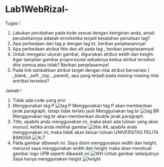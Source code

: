 # Lab1WebRizal-

Tugas !

1.	Lakukan  perubahan  pada  kode  sesuai  dengan  keinginan  anda,  amati  perubahannya  adakah errorketika terjadi kesalahan penulisan tag?
2.	Apa perbedaan dari tag p dengan tag br, berikan penjelasannya!
3.	Apa perbedaan atribut title dan alt pada tag <img>, berikan penjelasannya!
4.	Untuk  mengatur  ukuran  gambar,  digunakan  atribut width dan height.  Agar  tampilan  gambar proporsional sebaiknya kedua atribut tersebut diisi semua atau tidak? Berikan     penjelasannya!
5.	Pada link tambahkan atribut target dengan nilai atribut bervariasi ( _blank, _self, _top, _parent), apa yang terjadi pada masing-masing nilai antribut tersebut?

Jawab !

1. Tidak ada code yang eror
2. Menggunakan tag P
   ![tag P](https://user-images.githubusercontent.com/63729431/112842641-fb12b480-90cb-11eb-8920-782ab14b2714.jpg)
   Menggunakan tag P akan memberikan jarak paragraph, tetapi tidak terlalu jauh
   Menggunakan tag br
   ![tag BR](https://user-images.githubusercontent.com/63729431/112843583-ebe03680-90cc-11eb-8c3f-b09117ce16b4.jpg)
   Menggunakan tag br akan memberikan double jarak paragraph
3. Title, apabila anda menggunakan ini, maka akan ada tulisan yang akan munucl, ketika anda melihat gambar
   ![title](https://user-images.githubusercontent.com/63729431/112865332-dfff6f00-90e2-11eb-9cb7-7af8872f1dd3.png)
   Alt, apabila anda menggunakan ini, maka tidak akan keluar tulisan UNIVERSITAS PELITA BANGSA
   ![ALT](https://user-images.githubusercontent.com/63729431/112865712-3a003480-90e3-11eb-82e9-77d96b3a3a6a.png)
4. Pada gambar dibawah ini. Saya disini menggunakan width dan height, menurut saya menggunakan width dan height maka akan membuat gambar logo UPB seperti dibawah ini
   ![WH](https://user-images.githubusercontent.com/63729431/112866367-ea6e3880-90e3-11eb-8d0d-e220caa39fec.png)
   Untuk gambar selanjutnya Saya hanya menggunakan height
   ![height](https://user-images.githubusercontent.com/63729431/112866914-88620300-90e4-11eb-9eb9-0bbe958769f7.png)



